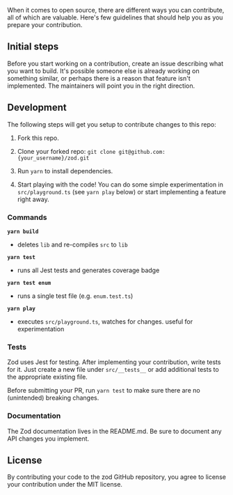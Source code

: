When it comes to open source, there are different ways you can contribute, all
of which are valuable. Here's few guidelines that should help you as you prepare
your contribution.

## Initial steps

Before you start working on a contribution, create an issue describing what you want to build. It's possible someone else is already working on something similar, or perhaps there is a reason that feature isn't implemented. The maintainers will point you in the right direction.

<!-- ## Submitting a Pull Request

- Fork the repo
- Clone your forked repository: `git clone git@github.com:{your_username}/zod.git`
- Enter the zod directory: `cd zod`
- Create a new branch off the `master` branch: `git checkout -b your-feature-name`
- Implement your contributions (see the Development section for more information)
- Push your branch to the repo: `git push origin your-feature-name`
- Go to https://github.com/colinhacks/zod/compare and select the branch you just pushed in the "compare:" dropdown
- Submit the PR. The maintainers will follow up ASAP. -->

## Development

The following steps will get you setup to contribute changes to this repo:

1. Fork this repo.

2. Clone your forked repo: `git clone git@github.com:{your_username}/zod.git`

3. Run `yarn` to install dependencies.

4. Start playing with the code! You can do some simple experimentation in `src/playground.ts` (see `yarn play` below) or start implementing a feature right away.

### Commands

**`yarn build`**

- deletes `lib` and re-compiles `src` to `lib`

**`yarn test`**

- runs all Jest tests and generates coverage badge

**`yarn test enum`**

- runs a single test file (e.g. `enum.test.ts`)

**`yarn play`**

- executes `src/playground.ts`, watches for changes. useful for experimentation

### Tests

Zod uses Jest for testing. After implementing your contribution, write tests for it. Just create a new file under `src/__tests__` or add additional tests to the appropriate existing file.

Before submitting your PR, run `yarn test` to make sure there are no (unintended) breaking changes.

### Documentation

The Zod documentation lives in the README.md. Be sure to document any API changes you implement.

## License

By contributing your code to the zod GitHub repository, you agree to
license your contribution under the MIT license.
